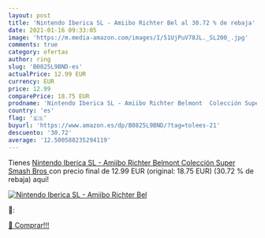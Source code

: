 ```yaml
---
layout: post
title: 'Nintendo Iberica SL - Amiibo Richter Bel al 30.72 % de rebaja'
date: 2021-01-16 09:33:05
image: 'https://m.media-amazon.com/images/I/51UjPuV78JL._SL200_.jpg'
comments: true
category: ofertas
author: ring
slug: 'B0825L9BND-es'
actualPrice: 12.99 EUR
currency: EUR
price: 12.99
comparePrice: 18.75 EUR
prodname: 'Nintendo Iberica SL - Amiibo Richter Belmont  Colección Super Smash Bros '
country: 'es'
flag: '🇪🇸'
buyurl: 'https://www.amazon.es/dp/B0825L9BND/?tag=tolees-21'
descuento: '30.72'
average: '12.500588235294119'
---
```


Tienes [Nintendo Iberica SL - Amiibo Richter Belmont  Colección Super Smash Bros ](https://www.amazon.es/dp/B0825L9BND/?tag=tolees-21) con precio final de  12.99 EUR (original: 18.75 EUR) (30.72 %  de rebaja) aqui!

[![Nintendo Iberica SL - Amiibo Richter Bel](https://m.media-amazon.com/images/I/51UjPuV78JL._SL200_.jpg)](https://www.amazon.es/dp/B0825L9BND/?tag=tolees-21)

🔎:


[🛒 Comprar!!!](https://www.amazon.es/dp/B0825L9BND/?tag=tolees-21)
